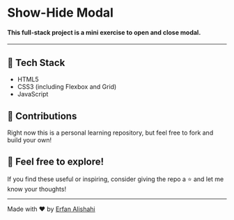 # Show-Hide Modal
 #### This full-stack project is a mini exercise to open and close modal.

 ---
 ## 🔧 Tech Stack

- HTML5  
- CSS3 (including Flexbox and Grid)  
- JavaScript
## 🤝 Contributions

Right now this is a personal learning repository, but feel free to fork and build your own!
## 🌟 Feel free to explore!

If you find these useful or inspiring, consider giving the repo a ⭐ and let me know your thoughts!

---

Made with ❤️ by [Erfan Alishahi](https://github.com/Erfan-Alishahi)
